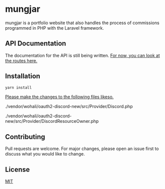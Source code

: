 # mungjar

mungjar is a portfolio website that also handles the process of commissions programmed in PHP with the Laravel framework.

## API Documentation
The documentation for the API is still being written. [For now, you can look at the routes here.](https://documenter.getpostman.com/view/6267734/RznBNfoh#859c4922-93ac-4e62-8436-db349f58676e)

## Installation


```bash
yarn install
```


[Please make the changes to the following files likeso.](https://github.com/kwakery/oauth2-discord-new/commit/1c844a4f42e20b1edc3fcaa52e4f8d45587df037)

./vendor/wohali/oauth2-discord-new/src/Provider/Discord.php

./vendor/wohali/oauth2-discord-new/src/Provider/DiscordResourceOwner.php


## Contributing
Pull requests are welcome. For major changes, please open an issue first to discuss what you would like to change.

## License
[MIT](https://choosealicense.com/licenses/mit/)

